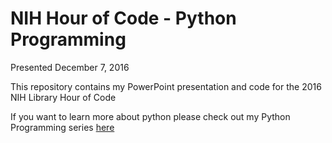 # NIH Hour of Code - Python Programming

Presented December 7, 2016

This repository contains my PowerPoint presentation and code for the 2016 NIH Library Hour of Code

If you want to learn more about python please check out my Python Programming series [here](http://bit.ly/nih-python)
